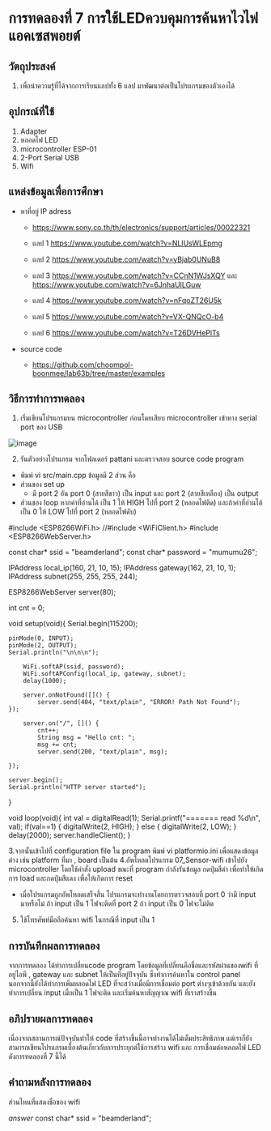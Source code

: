 # การทดลองที่ 7 การใช้LEDควบคุมการค้นหาไวไฟแอคเซสพอยต์

## วัตถุประสงค์
1. เพื่อนำความรู้ที่ได้จากการเรียนแลปทั้ง 6 แลป มาพัฒนาต่อเป็นโปรแกรมของตัวเองได้

## อุปกรณ์ที่ใช้
1. Adapter
2. หลอดไฟ LED
3. microcontroller ESP-01
4. 2-Port Serial USB
5. Wifi

## แหล่งข้อมูลเพื่อการศึกษา
- หาที่อยู่ IP adress 
  - https://www.sony.co.th/th/electronics/support/articles/00022321

  - แลป 1 https://www.youtube.com/watch?v=NLIUsWLEpmg
  - แลป 2 https://www.youtube.com/watch?v=yBjab0UNuB8
  - แลป 3 https://www.youtube.com/watch?v=CCnN1WJsXQY และ https://www.youtube.com/watch?v=6JnhaUILGuw
  - แลป 4 https://www.youtube.com/watch?v=nFqoZT26U5k
  - แลป 5 https://www.youtube.com/watch?v=VX-QNQcO-b4
  - แลป 6 https://www.youtube.com/watch?v=T26DVHePlTs

- source code 
  - https://github.com/choompol-boonmee/lab63b/tree/master/examples

## วิธีการทำการทดลอง
1. เริ่มเขียนโปรแกรมบน microcontroller ก่อนโดยเสียบ microcontroller เข้าทาง serial port ของ USB 

![image](https://user-images.githubusercontent.com/80879966/112019858-6dcadf80-8b62-11eb-8370-cc9b002280f5.jpg)

2. รันตัวอย่างโปรแกรม จากโฟลเดอร์ pattani และตรวจสอบ source code program 
- พิมพ์ vi src/main.cpp
ข้อมูลมี 2 ส่วน คือ 
 - ส่วนของ set up
   - มี port 2 อัน port 0 (สายสีขาว) เป็น input และ port 2 (สายสีเหลือง) เป็น output
 - ส่วนของ loop หากค่าที่อ่านได้ เป็น 1 ให้ HIGH ไปที่ port 2 (หลอดไฟติด) และถ้าค่าที่อ่านได้ เป็น 0 ให้ LOW ไปที่ port 2 (หลอดไฟดับ)

#include <ESP8266WiFi.h>
//#include <WiFiClient.h>
#include <ESP8266WebServer.h>

const char* ssid = "beamderland";
const char* password = "mumumu26";

IPAddress local_ip(160, 21, 10, 15);
IPAddress gateway(162, 21, 10, 1);
IPAddress subnet(255, 255, 255, 244);

ESP8266WebServer server(80);

int cnt = 0;

void setup(void){
	Serial.begin(115200);
	
	pinMode(0, INPUT);
 	pinMode(2, OUTPUT);
 	Serial.println("\n\n\n");
	
		WiFi.softAP(ssid, password);
		WiFi.softAPConfig(local_ip, gateway, subnet);
		delay(1000);

		server.onNotFound([]() {
			server.send(404, "text/plain", "ERROR! Path Not Found");
	});

		server.on("/", []() {
			cnt++;
			String msg = "Hello cnt: ";
			msg += cnt;
			server.send(200, "text/plain", msg);
	
	});

	server.begin();
	Serial.println("HTTP server started");
}

void loop(void){
int val = digitalRead(1);
 Serial.printf("======= read %d\n", val);
 if(val==1) {
  digitalWrite(2, HIGH);
 } else {
  digitalWrite(2, LOW);
 }
 delay(2000);
 server.handleClient();
}


3.จากนั้นเข้าไปที่ configuration file ใน program พิมพ์ vi platformio.ini เพื่อแสดงข้อมูลต่าง เช่น platform ที่มา , board เป็นต้น
4.อัพโหลดโปรแกรม 07_Sensor-wifi เข้าไปยัง microcontroller โดยใช้คำสั่ง upload ขณะที่ program กำลังรันข้อมูล กดปุ่มสีดำ เพื่อทำให้เกิดการ load และกดปุ่มสีแดง เพื่อให้เกิดการ reset
 - เมื่อโปรแกรมถูกอัพโหลดเสร็จสิ้น โปรแกรมจะทำงานโดยการตรวจสอบที่ port 0 ว่ามี input มาหรือไม่ ถ้า input เป็น 1 ไฟจะติดที่ port 2 ถ้า input เป็น 0 ไฟจะไม่ติด
5. ใช้โทรศัพท์มือถือค้นหา wifi ในกรณีที่ input เป็น 1

## การบันทึกผลการทดลอง 
  จากการทดลอง ได้ทำการเปลี่ยนcode program โดยข้อมูลที่เปลี่ยนคือชื่อและรหัสผ่านของwifi ที่อยู่ไอพี , gateway และ subnet ให้เป็นที่อยู่ปัจจุบัน ซึ่งทำการค้นหาใน control panel นอกจากนี้ยังได้ทำการเพิ่มหลอดไฟ LED ที่จะสว่างเมื่อมีการเชื่อมต่อ port ต่างๆเข้าด้วยกัน และยังทำการเปลี่ยน input เมื่อเป็น 1 ไฟจะติด และเริ่มค้นหาสัญญาณ wifi ที่เราสร้างขึ้น

## อภิปรายผลการทดลอง 
  เนื่องจากสถานการณ์ปัจจุบันทำให้ code ที่สร้างขึ้นนี้อาจทำงานได้ไม่เต็มประสิทธิภาพ แต่เราก็ยังสามารถเขียนโปรแกรมเบื้องต้นเกี่ยวกับการประยุกต์ใช้การสร้าง wifi และ การเชื่อมต่อหลอดไฟ LED ดังการทดลองที่ 7 นี้ได้

## คำถามหลังการทดลอง 
ส่วนไหนที่แสดงชื่อของ wifi

*answer* const char* ssid = "beamderland";
